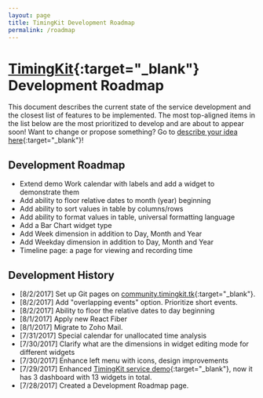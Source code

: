 ```yaml
---
layout: page
title: TimingKit Development Roadmap
permalink: /roadmap
---
```


# [TimingKit](https://timingkit.tk){:target="_blank"} Development Roadmap

This document describes the current state of the service development and the closest list of features to be implemented.
The most top-aligned items in the list below are the most prioritized to develop and are about to appear soon!
Want to change or propose something? Go to [describe your idea here](https://github.com/ZitRos/timingkit-community/issues){:target="_blank"}!

Development Roadmap
-------------------

+ Extend demo Work calendar with labels and add a widget to demonstrate them
+ Add ability to floor relative dates to month (year) beginning
+ Add ability to sort values in table by columns/rows
+ Add ability to format values in table, universal formatting language
+ Add a Bar Chart widget type
+ Add Week dimension in addition to Day, Month and Year
+ Add Weekday dimension in addition to Day, Month and Year
+ Timeline page: a page for viewing and recording time 

Development History
-------------------

+ [8/2/2017] Set up Git pages on [community.timingkit.tk](http://community.timingkit.tk){:target="_blank"}.
+ [8/2/2017] Add "overlapping events" option. Prioritize short events.
+ [8/2/2017] Ability to floor the relative dates to day beginning
+ [8/1/2017] Apply new React Fiber
+ [8/1/2017] Migrate to Zoho Mail.
+ [7/31/2017] Special calendar for unallocated time analysis
+ [7/30/2017] Clarify what are the dimensions in widget editing mode for different widgets
+ [7/30/2017] Enhance left menu with icons, design improvements
+ [7/29/2017] Enhanced [TimingKit service demo](https://timingkit.tk/demo){:target="_blank"}, now it has 3 dashboard with 13 widgets in total.
+ [7/28/2017] Created a Development Roadmap page.